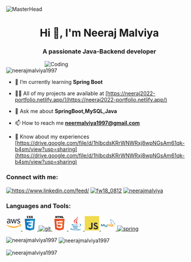 ![MasterHead](https://static0.makeuseofimages.com/wordpress/wp-content/uploads/2017/09/Java-Programming-Concepts-Featured.jpg)
<h1 align="center">Hi 👋, I'm Neeraj Malviya</h1>
<h3 align="center">A passionate Java-Backend developer</h3>
<img align="right" alt="Coding" width="400" src="https://cdn.dribbble.com/users/1162077/screenshots/3848914/programmer.gif">
<p align="left"> <img src="https://komarev.com/ghpvc/?username=neerajmalviya1997&label=Profile%20views&color=0e75b6&style=flat" alt="neerajmalviya1997" /> </p>

- 🌱 I’m currently learning **Spring Boot**

- 👨‍💻 All of my projects are available at [https://neeraj2022-portfolio.netlify.app/](https://neeraj2022-portfolio.netlify.app/)

- 💬 Ask me about **SpringBoot,MySQL,Java**

- 📫 How to reach me **neermalviya1997@gmail.com**

- 📄 Know about my experiences [https://drive.google.com/file/d/1hlbcdsKRrWNWRxj8wpNGsAm61qk-b4sm/view?usp=sharing](https://drive.google.com/file/d/1hlbcdsKRrWNWRxj8wpNGsAm61qk-b4sm/view?usp=sharing)

<h3 align="left">Connect with me:</h3>
<p align="left">
<a href="https://www.linkedin.com/in/neeraj-malviya-5ba364233/" target="blank"><img align="center" src="https://raw.githubusercontent.com/rahuldkjain/github-profile-readme-generator/master/src/images/icons/Social/linked-in-alt.svg" alt="https://www.linkedin.com/feed/" height="30" width="40" /></a>
<a href="https://www.hackerrank.com/fw18_0812" target="blank"><img align="center" src="https://raw.githubusercontent.com/rahuldkjain/github-profile-readme-generator/master/src/images/icons/Social/hackerrank.svg" alt="fw18_0812" height="30" width="40" /></a>
<a href="https://www.leetcode.com/neerajmalviya" target="blank"><img align="center" src="https://raw.githubusercontent.com/rahuldkjain/github-profile-readme-generator/master/src/images/icons/Social/leet-code.svg" alt="neerajmalviya" height="30" width="40" /></a>
</p>

<h3 align="left">Languages and Tools:</h3>
<p align="left"> <a href="https://aws.amazon.com" target="_blank" rel="noreferrer"> <img src="https://raw.githubusercontent.com/devicons/devicon/master/icons/amazonwebservices/amazonwebservices-original-wordmark.svg" alt="aws" width="40" height="40"/> </a> <a href="https://www.w3schools.com/css/" target="_blank" rel="noreferrer"> <img src="https://raw.githubusercontent.com/devicons/devicon/master/icons/css3/css3-original-wordmark.svg" alt="css3" width="40" height="40"/> </a> <a href="https://git-scm.com/" target="_blank" rel="noreferrer"> <img src="https://www.vectorlogo.zone/logos/git-scm/git-scm-icon.svg" alt="git" width="40" height="40"/> </a> <a href="https://www.w3.org/html/" target="_blank" rel="noreferrer"> <img src="https://raw.githubusercontent.com/devicons/devicon/master/icons/html5/html5-original-wordmark.svg" alt="html5" width="40" height="40"/> </a> <a href="https://www.java.com" target="_blank" rel="noreferrer"> <img src="https://raw.githubusercontent.com/devicons/devicon/master/icons/java/java-original.svg" alt="java" width="40" height="40"/> </a> <a href="https://developer.mozilla.org/en-US/docs/Web/JavaScript" target="_blank" rel="noreferrer"> <img src="https://raw.githubusercontent.com/devicons/devicon/master/icons/javascript/javascript-original.svg" alt="javascript" width="40" height="40"/> </a> <a href="https://www.mysql.com/" target="_blank" rel="noreferrer"> <img src="https://raw.githubusercontent.com/devicons/devicon/master/icons/mysql/mysql-original-wordmark.svg" alt="mysql" width="40" height="40"/> </a> <a href="https://spring.io/" target="_blank" rel="noreferrer"> <img src="https://www.vectorlogo.zone/logos/springio/springio-icon.svg" alt="spring" width="40" height="40"/> </a> </p>

<p><img align="left" src="https://github-readme-stats.vercel.app/api/top-langs?username=neerajmalviya1997&show_icons=true&locale=en&layout=compact" alt="neerajmalviya1997" /></p>

<p>&nbsp;<img align="center" src="https://github-readme-stats.vercel.app/api?username=neerajmalviya1997&show_icons=true&locale=en" alt="neerajmalviya1997" /></p>

<p><img align="center" src="https://github-readme-streak-stats.herokuapp.com/?user=neerajmalviya1997&" alt="neerajmalviya1997" /></p>
